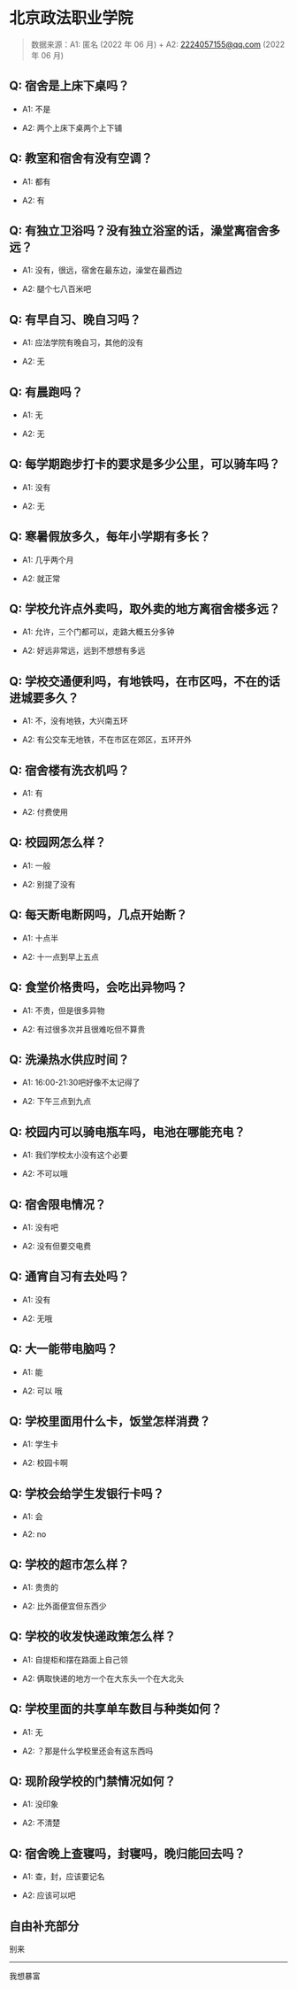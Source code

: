 # 北京政法职业学院

> 数据来源：A1: 匿名 (2022 年 06 月) + A2: 2224057155@qq.com (2022 年 06 月)

## Q: 宿舍是上床下桌吗？

- A1: 不是

- A2: 两个上床下桌两个上下铺

## Q: 教室和宿舍有没有空调？

- A1: 都有

- A2: 有

## Q: 有独立卫浴吗？没有独立浴室的话，澡堂离宿舍多远？

- A1: 没有，很远，宿舍在最东边，澡堂在最西边

- A2: 腿个七八百米吧

## Q: 有早自习、晚自习吗？

- A1: 应法学院有晚自习，其他的没有

- A2: 无

## Q: 有晨跑吗？

- A1: 无

- A2: 无

## Q: 每学期跑步打卡的要求是多少公里，可以骑车吗？

- A1: 没有

- A2: 无

## Q: 寒暑假放多久，每年小学期有多长？

- A1: 几乎两个月

- A2: 就正常

## Q: 学校允许点外卖吗，取外卖的地方离宿舍楼多远？

- A1: 允许，三个门都可以，走路大概五分多钟

- A2: 好远非常远，远到不想想有多远

## Q: 学校交通便利吗，有地铁吗，在市区吗，不在的话进城要多久？

- A1: 不，没有地铁，大兴南五环

- A2: 有公交车无地铁，不在市区在郊区，五环开外

## Q: 宿舍楼有洗衣机吗？

- A1: 有

- A2: 付费使用

## Q: 校园网怎么样？

- A1: 一般

- A2: 别提了没有

## Q: 每天断电断网吗，几点开始断？

- A1: 十点半

- A2: 十一点到早上五点

## Q: 食堂价格贵吗，会吃出异物吗？

- A1: 不贵，但是很多异物

- A2: 有过很多次并且很难吃但不算贵

## Q: 洗澡热水供应时间？

- A1: 16:00-21:30吧好像不太记得了

- A2: 下午三点到九点

## Q: 校园内可以骑电瓶车吗，电池在哪能充电？

- A1: 我们学校太小没有这个必要

- A2: 不可以哦

## Q: 宿舍限电情况？

- A1: 没有吧

- A2: 没有但要交电费

## Q: 通宵自习有去处吗？

- A1: 没有

- A2: 无哦

## Q: 大一能带电脑吗？

- A1: 能

- A2: 可以 哦

## Q: 学校里面用什么卡，饭堂怎样消费？

- A1: 学生卡

- A2: 校园卡啊

## Q: 学校会给学生发银行卡吗？

- A1: 会

- A2: no

## Q: 学校的超市怎么样？

- A1: 贵贵的

- A2: 比外面便宜但东西少

## Q: 学校的收发快递政策怎么样？

- A1: 自提柜和摆在路面上自己领

- A2: 俩取快递的地方一个在大东头一个在大北头

## Q: 学校里面的共享单车数目与种类如何？

- A1: 无

- A2: ？那是什么学校里还会有这东西吗

## Q: 现阶段学校的门禁情况如何？

- A1: 没印象

- A2: 不清楚

## Q: 宿舍晚上查寝吗，封寝吗，晚归能回去吗？

- A1: 查，封，应该要记名

- A2: 应该可以吧

## 自由补充部分

别来

***

我想暴富